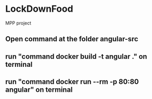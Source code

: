 # LockDownFood
MPP project
## Open command at the folder angular-src
## run "command docker build -t angular ." on terminal
## run "command docker run --rm -p 80:80 angular" on terminal
